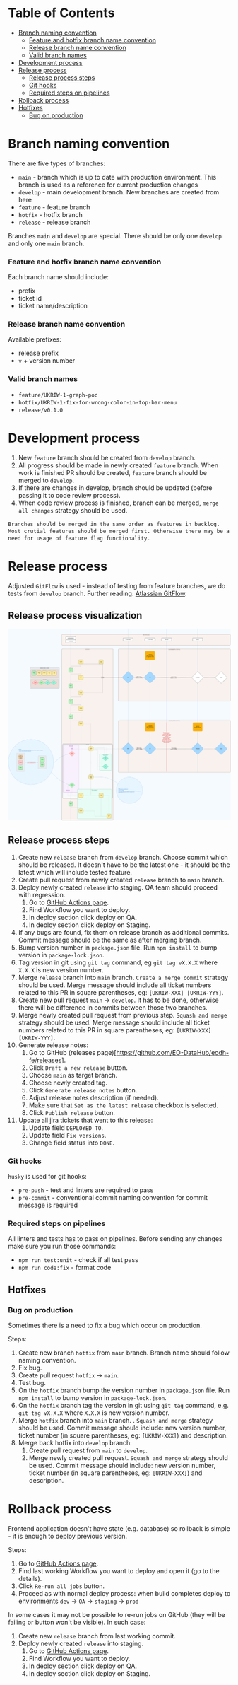 # Table of Contents

- [Branch naming convention](#Branch-naming-convention)
  - [Feature and hotfix branch name convention](#Feature-and-hotfix-branch-name-convention)
  - [Release branch name convention](#Release-branch-name-convention)
  - [Valid branch names](#Valid-branch-names)
- [Development process](#Development-process)
- [Release process](#Release-process)
  - [Release process steps](#Release-process-steps)
  - [Git hooks](#Git-hooks)
  - [Required steps on pipelines](#Required-steps-on-pipelines)
- [Rollback process](#Rollback-process)
- [Hotfixes](#Hotfixes)
  - [Bug on production](#Bug-on-production)

# Branch naming convention

There are five types of branches:

- `main` - branch which is up to date with production environment. This branch is used as a reference for current production changes
- `develop` - main development branch. New branches are created from here
- `feature` - feature branch
- `hotfix` - hotfix branch
- `release` - release branch

Branches `main` and `develop` are special. There should be only one `develop` and only one `main` branch.

### Feature and hotfix branch name convention

Each branch name should include:

- prefix
- ticket id
- ticket name/description

### Release branch name convention

Available prefixes:

- release prefix
- `v` + version number

### Valid branch names

- `feature/UKRIW-1-graph-poc`
- `hotfix/UKRIW-1-fix-for-wrong-color-in-top-bar-menu`
- `release/v0.1.0`

# Development process

1. New `feature` branch should be created from `develop` branch.
2. All progress should be made in newly created `feature` branch. When work is finished PR should be created, `feature` branch should be merged to `develop`.
3. If there are changes in develop, branch should be updated (before passing it to code review process).
4. When code review process is finished, branch can be merged, `merge all changes` strategy should be used.

```
Branches should be merged in the same order as features in backlog.
Most crutial features should be merged first. Otherwise there may be a need for usage of feature flag functionality.
```

# Release process

Adjusted `GitFlow` is used - instead of testing from feature branches, we do tests from `develop` branch. Further reading: [Atlassian GitFlow](https://www.atlassian.com/git/tutorials/comparing-workflows/gitflow-workflow).

## Release process visualization

![Release process flow](./schemas/release-process-flow.png)

## Release process steps

1. Create new `release` branch from `develop` branch. Choose commit which should be released. It doesn't have to be the latest one - it should be the latest which will include tested feature.
2. Create pull request from newly created `release` branch to `main` branch.
3. Deploy newly created `release` into staging. QA team should proceed with regression.
   1. Go to [GitHub Actions page](https://github.com/EO-DataHub/eodh-fe/actions).
   2. Find Workflow you want to deploy.
   3. In deploy section click deploy on QA.
   4. In deploy section click deploy on Staging.
4. If any bugs are found, fix them on release branch as additional commits. Commit message should be the same as after merging branch.
5. Bump version number in `package.json` file. Run `npm install` to bump version in `package-lock.json`.
6. Tag version in git using `git tag` command, eg `git tag vX.X.X` where `X.X.X` is new version number.
7. Merge `release` branch into `main` branch. `Create a merge commit` strategy should be used. Merge message should include all ticket numbers related to this PR in square parentheses, eg: `[UKRIW-XXX] [UKRIW-YYY]`.
8. Create new pull request `main` -> `develop`. It has to be done, otherwise there will be difference in commits between those two branches.
9. Merge newly created pull request from previous step. `Squash and merge` strategy should be used. Merge message should include all ticket numbers related to this PR in square parentheses, eg: `[UKRIW-XXX] [UKRIW-YYY]`.
10. Generate release notes:
    1. Go to GitHub (releases page)[https://github.com/EO-DataHub/eodh-fe/releases].
    2. Click `Draft a new release` button.
    3. Choose `main` as target branch.
    4. Choose newly created tag.
    5. Click `Generate release notes` button.
    6. Adjust release notes description (if needed).
    7. Make sure that `Set as the latest release` checkbox is selected.
    8. Click `Publish release` button.
11. Update all jira tickets that went to this release:
    1. Update field `DEPLOYED TO`.
    2. Update field `Fix versions`.
    3. Change field status into `DONE`.

### Git hooks

`husky` is used for git hooks:

- `pre-push` - test and linters are required to pass
- `pre-commit` - conventional commit naming convention for commit message is required

### Required steps on pipelines

All linters and tests has to pass on pipelines.
Before sending any changes make sure you run those commands:

- `npm run test:unit` - check if all test pass
- `npm run code:fix` - format code

## Hotfixes

### Bug on production

Sometimes there is a need to fix a bug which occur on production.

Steps:

1. Create new branch `hotfix` from `main` branch. Branch name should follow naming convention.
2. Fix bug.
3. Create pull request `hotfix` -> `main`.
4. Test bug.
5. On the `hotfix` branch bump the version number in `package.json` file. Run `npm install` to bump version in `package-lock.json`.
6. On the `hotfix` branch tag the version in git using `git tag` command, e.g. `git tag vX.X.X` where `X.X.X` is new version number.
7. Merge `hotfix` branch into `main` branch. . `Squash and merge` strategy should be used. Commit message should include: new version number, ticket number (in square parentheses, eg: `[UKRIW-XXX]`) and description.
8. Merge back hotfix into `develop` branch:
   1. Create pull request from `main` to `develop`.
   2. Merge newly created pull request. `Squash and merge` strategy should be used. Commit message should include: new version number, ticket number (in square parentheses, eg: `[UKRIW-XXX]`) and description.

# Rollback process

Frontend application doesn't have state (e.g. database) so rollback is simple - it is enough to deploy previous version.

Steps:

1. Go to [GitHub Actions page](https://github.com/EO-DataHub/eodh-fe/actions).
2. Find last working Workflow you want to deploy and open it (go to the details).
3. Click `Re-run all jobs` button.
4. Proceed as with normal deploy process: when build completes deploy to environments `dev` -> `QA` -> `staging` -> `prod`

In some cases it may not be possible to re-run jobs on GitHub (they will be failing or button won't be visible). In such case:

1. Create new `release` branch from last working commit.
2. Deploy newly created `release` into staging.
   1. Go to [GitHub Actions page](https://github.com/EO-DataHub/eodh-fe/actions).
   2. Find Workflow you want to deploy.
   3. In deploy section click deploy on QA.
   4. In deploy section click deploy on Staging.
